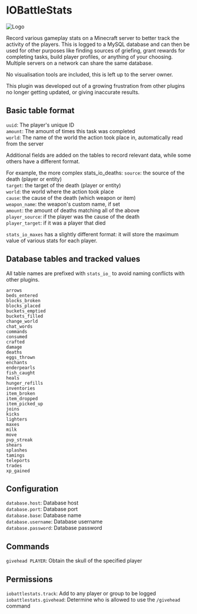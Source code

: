 # IOBattleStats

![Logo](https://www.interordi.com/images/plugins/iobattlestats-96.png)

Record various gameplay stats on a Minecraft server to better track the activity of the players. This is logged to a MySQL database and can then be used for other purposes like finding sources of griefing, grant rewards for completing tasks, build player profiles, or anything of your choosing. Multiple servers on a network can share the same database.

No visualisation tools are included, this is left up to the server owner.

This plugin was developed out of a growing frustration from other plugins no longer getting updated, or giving inaccurate results.


## Basic table format

`uuid`: The player's unique ID  
`amount`: The amount of times this task was completed  
`world`: The name of the world the action took place in, automatically read from the server  

Additional fields are added on the tables to record relevant data, while some others have a different format.

For example, the more complex stats_io_deaths:
`source`: the source of the death (player or entity)  
`target`: the target of the death (player or entity)  
`world`: the world where the action took place  
`cause`: the cause of the death (which weapon or item)  
`weapon_name`: the weapon's custom name, if set  
`amount`: the amount of deaths matching all of the above  
`player_source`: if the player was the cause of the death  
`player_target`: if it was a player that died  

`stats_io_maxes` has a slightly different format: it will store the maximum value of various stats for each player.


## Database tables and tracked values

All table names are prefixed with `stats_io_` to avoid naming conflicts with other plugins.

`arrows`  
`beds_entered`  
`blocks_broken`  
`blocks_placed`  
`buckets_emptied`  
`buckets_filled`  
`change_world`  
`chat_words`  
`commands`  
`consumed`  
`crafted`  
`damage`  
`deaths`  
`eggs_thrown`  
`enchants`  
`enderpearls`  
`fish_caught`  
`heals`  
`hunger_refills`  
`inventories`  
`item_broken`  
`item_dropped`  
`item_picked_up`  
`joins`  
`kicks`  
`lighters`  
`maxes`  
`milk`  
`move`  
`pvp_streak`  
`shears`  
`splashes`  
`tamings`  
`teleports`  
`trades`  
`xp_gained`  


## Configuration

`database.host`: Database host  
`database.port`: Database port  
`database.base`: Database name  
`database.username`: Database username  
`database.password`: Database password  


## Commands

`givehead PLAYER`: Obtain the skull of the specified player


## Permissions

`iobattlestats.track`: Add to any player or group to be logged  
`iobattlestats.givehead`: Determine who is allowed to use the `/givehead` command  
